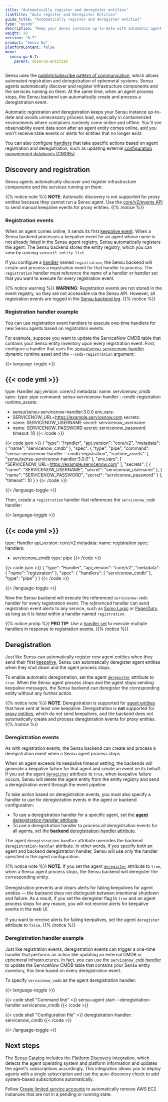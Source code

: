 ```yaml
---
title: "Automatically register and deregister entities"
linkTitle: "Auto-register and Deregister Entities"
guide_title: "Automatically register and deregister entities"
type: "guide"
description: "Keep your Sensu instance up-to-date with automatic agent discovery, registration, and deregistration for infrastructure components and services."
weight: 20
version: "6.7"
product: "Sensu Go"
platformContent: false
menu:
  sensu-go-6.7:
    parent: observe-entities
---
```


Sensu uses the [publish/subscribe pattern of communication][2], which allows automated registration and deregistration of ephemeral systems.
Sensu agents automatically discover and register infrastructure components and the services running on them.
At the same time, when an agent process stops, the Sensu backend can automatically create and process a deregistration event.

Automatic registration and deregistration keeps your Sensu instance up-to-date and avoids unnecessary process load, especially in containerized environments where containers routinely come online and offline.
You'll see observability event data soon after an agent entity comes online, and you won't receive stale events or alerts for entities that no longer exist.

You can also configure [handlers][4] that take specific actions based on agent registration and deregistration, such as updating external [configuration management databases (CMDBs)][3].

## Discovery and registration

Sensu agents automatically discover and register infrastructure components and the services running on them.

{{% notice note %}}
**NOTE**: Automatic discovery is not supported for proxy entities because they cannot run a Sensu agent.
Use the [core/v2/events API](../../../api/core/events/) to send manual keepalive events for proxy entities.
{{% /notice %}}

### Registration events

When an agent comes online, it sends its first [keepalive event][5].
When a Sensu backend processes a keepalive event for an agent whose name is not already listed in the Sensu agent registry, Sensu automatically registers the agent.
The Sensu backend stores the entity registry, which you can view by running `sensuctl entity list`.

If you configure a [handler][4] named `registration`, the Sensu backend will create and process a registration event for that handler to process.
The `registration` handler must reference the name of a handler or handler set that you want to execute for every registration event.

{{% notice warning %}}
**WARNING**: Registration events are not stored in the event registry, so they are not accessible via the Sensu API.
However, all registration events are logged in the [Sensu backend log](../../observe-schedule/backend/#event-logging).
{{% /notice %}}

### Registration handler example

You can use registration event handlers to execute one-time handlers for new Sensu agents based on registration events.

For example, suppose you want to update the ServiceNow CMDB table that contains your Sensu entity inventory upon every registration event.
First, configure a handler that uses the [sensu/sensu-servicenow-handler][6] dynamic runtime asset and the `--cmdb-registration` argument:

{{< language-toggle >}}

{{< code yml >}}
---
type: Handler
api_version: core/v2
metadata:
  name: servicenow_cmdb
spec:
  type: pipe
  command: sensu-servicenow-handler --cmdb-registration
  runtime_assets:
  - sensu/sensu-servicenow-handler:3.0.0
  env_vars:
  - SERVICENOW_URL=https://example.servicenow.com
  secrets:
  - name: SERVICENOW_USERNAME
    secret: servicenow_username
  - name: SERVICENOW_PASSWORD
    secret: servicenow_password
  timeout: 10
{{< /code >}}

{{< code json >}}
{
  "type": "Handler",
  "api_version": "core/v2",
  "metadata": {
    "name": "servicenow_cmdb"
  },
  "spec": {
    "type": "pipe",
    "command": "sensu-servicenow-handler --cmdb-registration",
    "runtime_assets": [
      "sensu/sensu-servicenow-handler:3.0.0"
    ],
    "env_vars": [
      "SERVICENOW_URL=https://example.servicenow.com"
    ],
    "secrets": [
      {
        "name": "SERVICENOW_USERNAME",
        "secret": "servicenow_username"
      },
      {
        "name": "SERVICENOW_PASSWORD",
        "secret": "servicenow_password"
      }
    ],
    "timeout": 10
  }
}
{{< /code >}}

{{< /language-toggle >}}

Then, create a `registration` handler that references the `servicenow_cmdb` handler:

{{< language-toggle >}}

{{< code yml >}}
---
type: Handler
api_version: core/v2
metadata:
  name: registration
spec:
  handlers:
  - servicenow_cmdb
  type: pipe
{{< /code >}}

{{< code json >}}
{
  "type": "Handler",
  "api_version": "core/v2",
  "metadata": {
    "name": "registration"
  },
  "spec": {
    "handlers": [
      "servicenow_cmdb"
    ],
    "type": "pipe"
  }
}
{{< /code >}}

{{< /language-toggle >}}

Now the Sensu backend will execute the referenced `servicenow-cmdb` handler for every registration event.
The *referenced* handler can send registration event alerts to any service, such as [Sumo Logic][7] or [PagerDuty][8], as long as it is listed within a handler named `registration`.

{{% notice protip %}}
**PRO TIP**: Use a [handler set](../../observe-process/handlers#handler-sets) to execute multiple handlers in response to registration events.
{{% /notice %}}

## Deregistration

Just like Sensu can automatically register new agent entities when they send their first [keepalive][5], Sensu can automatically deregister agent entities when they shut down and the agent process stops.

To enable automatic deregistration, set the agent [`deregister`][9] attribute to `true`.
When the Sensu agent process stops and the agent stops sending keepalive messages, the Sensu backend can deregister the corresponding entity without any further action.

{{% notice note %}}
**NOTE**: Deregistration is supported for [agent entities](../../observe-entities/#agent-entities) that have sent at least one keepalive.
Deregistration is **not** supported for [proxy entities](../../observe-entities/#proxy-entities), which do not send keepalives, and the backend does not automatically create and process deregistration events for proxy entities.
{{% /notice %}}

### Deregistration events

As with registration events, the Sensu backend can create and process a deregistration event when a Sensu agent process stops.

When an agent exceeds its keepalive timeout setting, the backends will generate a keepalive failure for that agent and create an event on its behalf.
If you set the agent [`deregister`][9] attribute to `true`, when keepalive failure occurs, Sensu will delete the agent entity from the entity registry and send a deregistration event through the event pipeline.

To take action based on deregistration events, you must also specify a handler to use for deregistration events in the agent or backend configuration:

- To use a deregistration handler for a specific agent, set the [**agent** deregistration-handler attribute][10].
- To use a deregistration handler to process all deregistration events for all agents, set the [**backend** deregistration-handler attribute][11].

The agent `deregistration-handler` attribute overrides the backend `deregistration-handler` attribute.
In other words, if you specify both an agent and backend deregistration handler, Sensu will use only the handler specified in the agent configuration.

{{% notice note %}}
**NOTE**: If you set the agent [`deregister`](../../observe-schedule/agent/#ephemeral-agent-configuration) attribute to `true`, when a Sensu agent process stops, the Sensu backend will deregister the corresponding entity.<br><br>
Deregistration prevents and clears alerts for failing keepalives for agent entities &mdash; the backend does not distinguish between intentional shutdown and failure.
As a result, if you set the deregister flag to `true` and an agent process stops for any reason, you will not receive alerts for keepalive events in the web UI.<br><br>
If you want to receive alerts for failing keepalives, set the agent `deregister` attribute to `false`.
{{% /notice %}}

### Deregistration handler example

Just like registration events, deregistration events can trigger a one-time handler that performs an action like updating an external CMDB or ephemeral infrastructures.
In fact, you can use the [`servicenow_cmdb` handler][1] to update the ServiceNow CMDB table that contains your Sensu entity inventory, this time based on every deregistration event.

To specify `servicenow_cmdb` as the agent deregistration handler:

{{< language-toggle >}}

{{< code shell "Command line" >}}
sensu-agent start --deregistration-handler servicenow_cmdb
{{< /code >}}

{{< code shell "Configuration file" >}}
deregistration-handler: servicenow_cmdb
{{< /code >}}

{{< /language-toggle >}}


## Next steps

The [Sensu Catalog][12] includes the [Platform Discovery][13] integration, which detects the agent operating system and platform information and updates the agent's subscriptions accordingly.
This integration allows you to deploy agents with a single subscription and use the auto-discovery check to add system-based subscriptions automatically.

Follow [Create limited service accounts][14] to automatically remove AWS EC2 instances that are not in a pending or running state.


[1]: #registration-handler-example
[2]: https://en.wikipedia.org/wiki/Publish%E2%80%93subscribe_pattern
[3]: https://en.wikipedia.org/wiki/Configuration_management_database
[4]: ../../observe-process/handlers/
[5]: ../../observe-schedule/agent/#keepalive-monitoring
[6]: https://bonsai.sensu.io/assets/sensu/sensu-servicenow-handler
[7]: ../../observe-process/send-data-sumo-logic/
[8]: ../../observe-process/send-pagerduty-alerts/
[9]: ../../observe-schedule/agent/#ephemeral-agent-configuration
[10]: ../../observe-schedule/agent/#agent-deregistration-handler-attribute
[11]: ../../observe-schedule/backend/#deregistration-handler-attribute
[12]: ../../../web-ui/sensu-catalog/
[13]: https://github.com/sensu/catalog/tree/main/integrations/sensu/platform-discovery
[14]: ../../../operations/control-access/create-limited-service-accounts/
